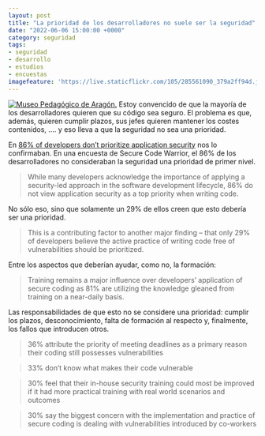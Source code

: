 ```yaml
---
layout: post
title: "La prioridad de los desarrolladores no suele ser la seguridad"
date: "2022-06-06 15:00:00 +0000"
category: seguridad
tags:
- seguridad
- desarrollo
- estudios
- encuestas
imagefeature: 'https://live.staticflickr.com/105/285561090_379a2ff94d.jpg'
---
```

<a href="https://flickr.com/photos/fernand0/285561090/" title="Museo Pedagógico de Aragón. "><img src="https://live.staticflickr.com/105/285561090_379a2ff94d.jpg" alt="Museo Pedagógico de Aragón. " class="img-responsive img-centered"></a>
Estoy convencido de que la mayoría de los desarrolladores quieren que su código sea seguro. El problema es que, además, quieren cumplir plazos, sus jefes quieren mantener los costes contenidos, .... y eso lleva a que la seguridad no sea una prioridad.

En [86% of developers don’t prioritize application security](https://www.helpnetsecurity.com/2022/04/07/developers-software-security/) nos lo confirmaban. En una encuesta de Secure Code Warrior, el 86% de los desarrolladores no consideraban la seguridad una prioridad de primer nivel.

> While many developers acknowledge the importance of applying a security-led approach in the software development lifecycle, 86% do not view application security as a top priority when writing code.

No sólo eso, sino que solamente un 29% de ellos creen que esto debería ser una prioridad.

> This is a contributing factor to another major finding – that only 29% of developers believe the active practice of writing code free of vulnerabilities should be prioritized.

Entre los aspectos que deberían ayudar, como no, la formación:

> Training remains a major influence over developers’ application of secure coding as 81% are utilizing the knowledge gleaned from training on a near-daily basis.

Las responsabilidades de que esto no se considere una prioridad: cumplir los plazos, desconocimiento, falta de formación al respecto y, finalmente, los fallos que introducen otros.

> 36% attribute the priority of meeting deadlines as a primary reason their coding still possesses vulnerabilities

> 33% don’t know what makes their code vulnerable

> 30% feel that their in-house security training could most be improved if it had more practical training with real world scenarios and outcomes

> 30% say the biggest concern with the implementation and practice of secure coding is dealing with vulnerabilities introduced by co-workers
